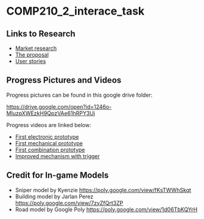 # COMP210_2_interace_task

## Links to Research
* [Market research](https://github.com/Newtoto/COMP210_2_interace_task/blob/master/MarketResearch.md)
* [The proposal](https://github.com/Newtoto/COMP210_2_interace_task/blob/master/VRProposal.md)
* [User stories](https://github.com/Newtoto/COMP210_2_interace_task/blob/master/UserStories.MD)

## Progress Pictures and Videos
Progress pictures can be found in this google drive folder:

https://drive.google.com/open?id=1246o-MIuzpXWEzkH9QpzVAe61hRPY3Uj

Progress videos are linked below:

* [First electronic prototype](https://www.youtube.com/watch?v=xt4TcBBXAcA)
* [First mechanical prototype](https://www.youtube.com/watch?v=oNCwUiPBJ60)
* [First combination prototype](https://youtu.be/oeCGVCwy2tE)
* [Improved mechanism with trigger](https://youtu.be/PdnhnfiuEVg)

## Credit for In-game Models
* Sniper model by Kyenzie https://poly.google.com/view/fKsTWWhSkqt
* Building model by Jarlan Perez https://poly.google.com/view/7zyZfQrt3ZP
* Road model by Google Poly https://poly.google.com/view/1d06TbKQYrH
